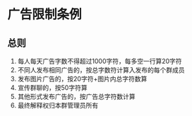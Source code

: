 # 广告限制条例

## 总则

1. 每人每天广告字数不得超过1000字符，每多空一行算20字符
2. 不同人发布相同广告的，按总字数符计算入发布的每个群成员
3. 发布图片广告的，按20字符+图片内总字符数算
4. 宣传群聊的，按50字符算
5. 其他形式发布广告的，按广告总字符数计算
6. 最终解释权归本群管理员所有
